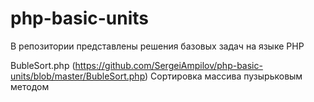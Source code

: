 # php-basic-units
В репозитории представлены решения базовых задач на языке PHP


BubleSort.php (https://github.com/SergeiAmpilov/php-basic-units/blob/master/BubleSort.php)
Сортировка массива пузырьковым методом
